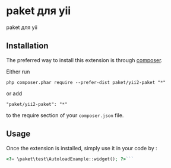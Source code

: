 paket для yii
=============
paket для yii

Installation
------------

The preferred way to install this extension is through [composer](http://getcomposer.org/download/).

Either run

```
php composer.phar require --prefer-dist paket/yii2-paket "*"
```

or add

```
"paket/yii2-paket": "*"
```

to the require section of your `composer.json` file.


Usage
-----

Once the extension is installed, simply use it in your code by  :

```php
<?= \paket\test\AutoloadExample::widget(); ?>```